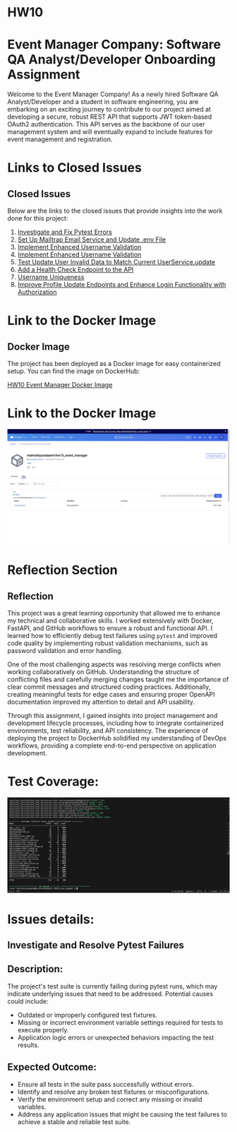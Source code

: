 # HW10

# Event Manager Company: Software QA Analyst/Developer Onboarding Assignment

Welcome to the Event Manager Company! As a newly hired Software QA Analyst/Developer and a student in software engineering, you are embarking on an exciting journey to contribute to our project aimed at developing a secure, robust REST API that supports JWT token-based OAuth2 authentication. This API serves as the backbone of our user management system and will eventually expand to include features for event management and registration.

# Links to Closed Issues
  
## Closed Issues
Below are the links to the closed issues that provide insights into the work done for this project:

1. [Investigate and Fix Pytest Errors](https://github.com/MahrokhJozedaemi2016/HW10_event_manager/issues/1)
2. [Set Up Mailtrap Email Service and Update .env File](https://github.com/MahrokhJozedaemi2016/HW10_event_manager/issues/3)
3. [Implement Enhanced Username Validation](https://github.com/MahrokhJozedaemi2016/HW10_event_manager/issues/5)
4. [Implement Enhanced Username Validation](https://github.com/MahrokhJozedaemi2016/HW10_event_manager/issues/7)
5. [Test Update User Invalid Data to Match Current UserService.update](https://github.com/MahrokhJozedaemi2016/HW10_event_manager/issues/8)
6. [Add a Health Check Endpoint to the API](https://github.com/MahrokhJozedaemi2016/HW10_event_manager/issues/11)
7. [Username Uniqueness](https://github.com/MahrokhJozedaemi2016/HW10_event_manager/issues/13)
8. [Improve Profile Update Endpoints and Enhance Login Functionality with Authorization](https://github.com/MahrokhJozedaemi2016/HW10_event_manager/issues/15)


# Link to the Docker Image

## Docker Image

The project has been deployed as a Docker image for easy containerized setup. You can find the image on DockerHub:

[HW10 Event Manager Docker Image](https://hub.docker.com/r/mahrokhjozedaemi/hw10_event_manager/tags)

# Link to the Docker Image

![Docker Image Screenshot](images/Docker_image_HW10.jpg)


# Reflection Section

## Reflection

This project was a great learning opportunity that allowed me to enhance my technical and collaborative skills. I worked extensively with Docker, FastAPI, and GitHub workflows to ensure a robust and functional API. I learned how to efficiently debug test failures using `pytest` and improved code quality by implementing robust validation mechanisms, such as password validation and error handling.

One of the most challenging aspects was resolving merge conflicts when working collaboratively on GitHub. Understanding the structure of conflicting files and carefully merging changes taught me the importance of clear commit messages and structured coding practices. Additionally, creating meaningful tests for edge cases and ensuring proper OpenAPI documentation improved my attention to detail and API usability.

Through this assignment, I gained insights into project management and development lifecycle processes, including how to integrate containerized environments, test reliability, and API consistency. The experience of deploying the project to DockerHub solidified my understanding of DevOps workflows, providing a complete end-to-end perspective on application development.

# Test Coverage:

![Test Coverage Report](images/Test_coverage.jpg)

# Issues details:

## Investigate and Resolve Pytest Failures
## Description:       
The project's test suite is currently failing during pytest runs, which may indicate underlying issues that need to be addressed. Potential causes could include:

- Outdated or improperly configured test fixtures.    
- Missing or incorrect environment variable settings required for tests to execute properly.       
- Application logic errors or unexpected behaviors impacting the test results.       

## Expected Outcome:       

- Ensure all tests in the suite pass successfully without errors.       
- Identify and resolve any broken test fixtures or misconfigurations.         
- Verify the environment setup and correct any missing or invalid variables.         
- Address any application issues that might be causing the test failures to achieve a stable and reliable test suite.        
